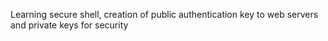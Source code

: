 Learning secure shell, creation of public authentication key to web servers and private keys for security
